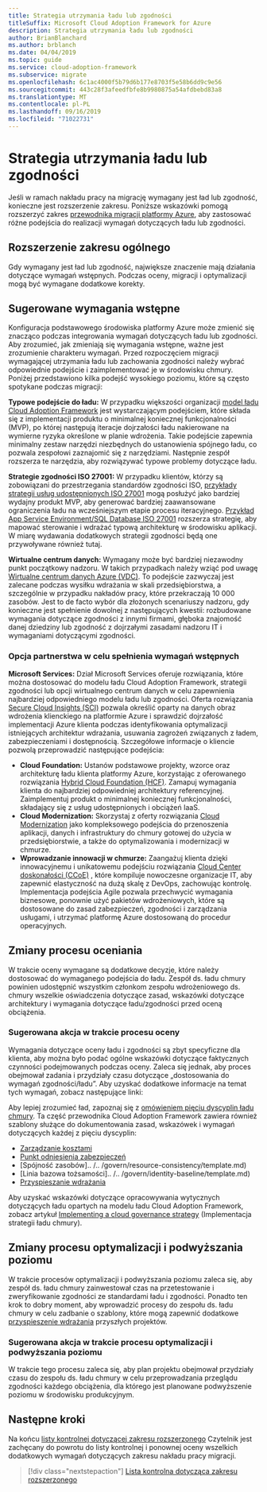 ```yaml
---
title: Strategia utrzymania ładu lub zgodności
titleSuffix: Microsoft Cloud Adoption Framework for Azure
description: Strategia utrzymania ładu lub zgodności
author: BrianBlanchard
ms.author: brblanch
ms.date: 04/04/2019
ms.topic: guide
ms.service: cloud-adoption-framework
ms.subservice: migrate
ms.openlocfilehash: 6c1ac4000f5b79d6b177e8703f5e58b6dd9c9e56
ms.sourcegitcommit: 443c28f3afeedfbfe8b9980875a54afdbebd83a8
ms.translationtype: MT
ms.contentlocale: pl-PL
ms.lasthandoff: 09/16/2019
ms.locfileid: "71022731"
---
```

# <a name="governance-or-compliance-strategy"></a>Strategia utrzymania ładu lub zgodności

Jeśli w ramach nakładu pracy na migrację wymagany jest ład lub zgodność, konieczne jest rozszerzenie zakresu. Poniższe wskazówki pomogą rozszerzyć zakres [przewodnika migracji platformy Azure](../azure-migration-guide/index.md), aby zastosować różne podejścia do realizacji wymagań dotyczących ładu lub zgodności.

## <a name="general-scope-expansion"></a>Rozszerzenie zakresu ogólnego

Gdy wymagany jest ład lub zgodność, największe znaczenie mają działania dotyczące wymagań wstępnych. Podczas oceny, migracji i optymalizacji mogą być wymagane dodatkowe korekty.

## <a name="suggested-prerequisites"></a>Sugerowane wymagania wstępne

Konfiguracja podstawowego środowiska platformy Azure może zmienić się znacząco podczas integrowania wymagań dotyczących ładu lub zgodności. Aby zrozumieć, jak zmieniają się wymagania wstępne, ważne jest zrozumienie charakteru wymagań. Przed rozpoczęciem migracji wymagającej utrzymania ładu lub zachowania zgodności należy wybrać odpowiednie podejście i zaimplementować je w środowisku chmury. Poniżej przedstawiono kilka podejść wysokiego poziomu, które są często spotykane podczas migracji:

**Typowe podejście do ładu:** W przypadku większości organizacji [model ładu Cloud Adoption Framework](../../govern/guides/index.md) jest wystarczającym podejściem, które składa się z implementacji produktu o minimalnej koniecznej funkcjonalności (MVP), po której następują iteracje dojrzałości ładu nakierowane na wymierne ryzyka określone w planie wdrożenia. Takie podejście zapewnia minimalny zestaw narzędzi niezbędnych do ustanowienia spójnego ładu, co pozwala zespołowi zaznajomić się z narzędziami. Następnie zespół rozszerza te narzędzia, aby rozwiązywać typowe problemy dotyczące ładu.

**Strategie zgodności ISO 27001:** W przypadku klientów, którzy są zobowiązani do przestrzegania standardów zgodności ISO, [przykłady strategii usług udostępnionych ISO 27001](https://docs.microsoft.com/azure/governance/blueprints/samples/iso27001-shared/index) mogą posłużyć jako bardziej wydajny produkt MVP, aby generować bardziej zaawansowane ograniczenia ładu na wcześniejszym etapie procesu iteracyjnego. [Przykład App Service Environment/SQL Database ISO 27001](https://docs.microsoft.com/azure/governance/blueprints/samples/iso27001-ase-sql-workload) rozszerza strategię, aby mapować sterowanie i wdrażać typową architekturę w środowisku aplikacji. W miarę wydawania dodatkowych strategii zgodności będą one przywoływane również tutaj.

**Wirtualne centrum danych:** Wymagany może być bardziej niezawodny punkt początkowy nadzoru. W takich przypadkach należy wziąć pod uwagę [Wirtualne centrum danych Azure (VDC)](../../reference/vdc.md). To podejście zazwyczaj jest zalecane podczas wysiłku wdrażania w skali przedsiębiorstwa, a szczególnie w przypadku nakładów pracy, które przekraczają 10 000 zasobów. Jest to de facto wybór dla złożonych scenariuszy nadzoru, gdy konieczne jest spełnienie dowolnej z następujących kwestii: rozbudowane wymagania dotyczące zgodności z innymi firmami, głęboka znajomość danej dziedziny lub zgodność z dojrzałymi zasadami nadzoru IT i wymaganiami dotyczącymi zgodności.

### <a name="partnership-option-to-complete-prerequisites"></a>Opcja partnerstwa w celu spełnienia wymagań wstępnych

**Microsoft Services:** Dział Microsoft Services oferuje rozwiązania, które można dostosować do modelu ładu Cloud Adoption Framework, strategii zgodności lub opcji wirtualnego centrum danych w celu zapewnienia najbardziej odpowiedniego modelu ładu lub zgodności. Oferta rozwiązania [Secure Cloud Insights (SCI)](https://download.microsoft.com/download/C/7/C/C7CEA89D-7BDB-4E08-B998-737C13107361/Secure_Cloud_Insights_Datasheet_EN_US.pdf) pozwala określić oparty na danych obraz wdrożenia klienckiego na platformie Azure i sprawdzić dojrzałość implementacji Azure klienta podczas identyfikowania optymalizacji istniejących architektur wdrażania, usuwania zagrożeń związanych z ładem, zabezpieczeniami i dostępnością. Szczegółowe informacje o kliencie pozwolą przeprowadzić następujące podejścia:

- **Cloud Foundation:** Ustanów podstawowe projekty, wzorce oraz architekturę ładu klienta platformy Azure, korzystając z oferowanego rozwiązania [Hybrid Cloud Foundation (HCF)](https://download.microsoft.com/download/D/8/7/D872DFD0-1C46-4145-95E4-B5EAB2958B96/Hybrid_Cloud_Foundation_Datasheet_EN_US.pdf). Zamapuj wymagania klienta do najbardziej odpowiedniej architektury referencyjnej. Zaimplementuj produkt o minimalnej koniecznej funkcjonalności, składający się z usług udostępnionych i obciążeń IaaS.
- **Cloud Modernization:** Skorzystaj z oferty rozwiązania [Cloud Modernization](https://download.microsoft.com/download/3/7/3/373F90E3-8568-44F3-B096-CD9C1CD28AB7/Cloud_Modernization_Datasheet_EN_US.pdf) jako kompleksowego podejścia do przenoszenia aplikacji, danych i infrastruktury do chmury gotowej do użycia w przedsiębiorstwie, a także do optymalizowania i modernizacji w chmurze.
- **Wprowadzanie innowacji w chmurze:** Zaangażuj klienta dzięki innowacyjnemu i unikatowemu podejściu rozwiązania [Cloud Center doskonałości (CCoE)](https://download.microsoft.com/download/F/8/B/F8BBE4BD-E5F8-4DFB-82F7-C0A4E17051BB/Cloud_Center_of_Excellence_Datasheet_EN_US.pdf) , które kompiluje nowoczesne organizacje IT, aby zapewnić elastyczność na dużą skalę z DevOps, zachowując kontrolę. Implementacja podejścia Agile pozwala przechwycić wymagania biznesowe, ponownie użyć pakietów wdrożeniowych, które są dostosowane do zasad zabezpieczeń, zgodności i zarządzania usługami, i utrzymać platformę Azure dostosowaną do procedur operacyjnych.

## <a name="assess-process-changes"></a>Zmiany procesu oceniania

W trakcie oceny wymagane są dodatkowe decyzje, które należy dostosować do wymaganego podejścia do ładu. Zespół ds. ładu chmury powinien udostępnić wszystkim członkom zespołu wdrożeniowego ds. chmury wszelkie oświadczenia dotyczące zasad, wskazówki dotyczące architektury i wymagania dotyczące ładu/zgodności przed oceną obciążenia.

### <a name="suggested-action-during-the-assess-process"></a>Sugerowana akcja w trakcie procesu oceny

Wymagania dotyczące oceny ładu i zgodności są zbyt specyficzne dla klienta, aby można było podać ogólne wskazówki dotyczące faktycznych czynności podejmowanych podczas oceny. Zaleca się jednak, aby proces obejmował zadania i przydziały czasu dotyczące „dostosowania do wymagań zgodności/ładu”. Aby uzyskać dodatkowe informacje na temat tych wymagań, zobacz następujące linki:

Aby lepiej zrozumieć ład, zapoznaj się z [omówieniem pięciu dyscyplin ładu chmury](../../govern/governance-disciplines.md). Ta część przewodnika Cloud Adoption Framework zawiera również szablony służące do dokumentowania zasad, wskazówek i wymagań dotyczących każdej z pięciu dyscyplin:

- [Zarządzanie kosztami](../../govern/cost-management/template.md)
- [Punkt odniesienia zabezpieczeń](../../govern/security-baseline/template.md)
- [Spójność zasobów].. /.. /govern/resource-consistency/template.md)
- [Linia bazowa tożsamości].. /.. /govern/identity-baseline/template.md)
- [Przyspieszanie wdrażania](../../govern/deployment-acceleration/template.md)

Aby uzyskać wskazówki dotyczące opracowywania wytycznych dotyczących ładu opartych na modelu ładu Cloud Adoption Framework, zobacz artykuł [Implementing a cloud governance strategy](../../govern/corporate-policy.md) (Implementacja strategii ładu chmury).

## <a name="optimize-and-promote-process-changes"></a>Zmiany procesu optymalizacji i podwyższania poziomu

W trakcie procesów optymalizacji i podwyższania poziomu zaleca się, aby zespół ds. ładu chmury zainwestował czas na przetestowanie i zweryfikowanie zgodności ze standardami ładu i zgodności. Ponadto ten krok to dobry moment, aby wprowadzić procesy do zespołu ds. ładu chmury w celu zadbanie o szablony, które mogą zapewnić dodatkowe [przyspieszenie wdrażania](../../govern/deployment-acceleration/index.md) przyszłych projektów.

### <a name="suggested-action-during-the-optimize-and-promote-process"></a>Sugerowana akcja w trakcie procesu optymalizacji i podwyższania poziomu

W trakcie tego procesu zaleca się, aby plan projektu obejmował przydziały czasu do zespołu ds. ładu chmury w celu przeprowadzania przeglądu zgodności każdego obciążenia, dla którego jest planowane podwyższenie poziomu w środowisku produkcyjnym.

## <a name="next-steps"></a>Następne kroki

Na końcu [listy kontrolnej dotyczącej zakresu rozszerzonego](./index.md) Czytelnik jest zachęcany do powrotu do listy kontrolnej i ponownej oceny wszelkich dodatkowych wymagań dotyczących zakresu nakładu pracy migracji.

> [!div class="nextstepaction"]
> [Lista kontrolna dotycząca zakresu rozszerzonego](./index.md)
